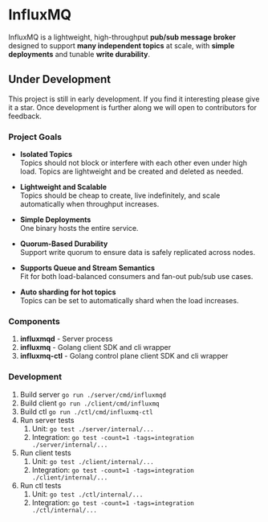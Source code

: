 # InfluxMQ

InfluxMQ is a lightweight, high-throughput **pub/sub message broker** designed to support **many independent topics** at scale, with **simple deployments** and tunable **write durability**.

## Under Development

This project is still in early development. If you find it interesting please give it a star. Once development is further along we will open to contributors for feedback.

### Project Goals

- **Isolated Topics**  
  Topics should not block or interfere with each other even under high load. Topics are lightweight and be created and deleted as needed.

- **Lightweight and Scalable**  
  Topics should be cheap to create, live indefinitely, and scale automatically when throughput increases.

- **Simple Deployments**  
  One binary hosts the entire service.

- **Quorum-Based Durability**  
  Support write quorum to ensure data is safely replicated across nodes.

- **Supports Queue and Stream Semantics**  
  Fit for both load-balanced consumers and fan-out pub/sub use cases.

- **Auto sharding for hot topics**  
  Topics can be set to automatically shard when the load increases.

### Components

1. **influxmqd** - Server process
1. **influxmq** - Golang client SDK and cli wrapper
1. **influxmq-ctl** - Golang control plane client SDK and cli wrapper

### Development

1. Build server `go run ./server/cmd/influxmqd`
1. Build client `go run ./client/cmd/influxmq`
1. Build ctl `go run ./ctl/cmd/influxmq-ctl`
1. Run server tests
   1. Unit: `go test ./server/internal/...`
   1. Integration: `go test -count=1 -tags=integration ./server/internal/...`
1. Run client tests
   1. Unit: `go test ./client/internal/...`
   1. Integration: `go test -count=1 -tags=integration ./client/internal/...`
1. Run ctl tests
   1. Unit: `go test ./ctl/internal/...`
   1. Integration: `go test -count=1 -tags=integration ./ctl/internal/...`
